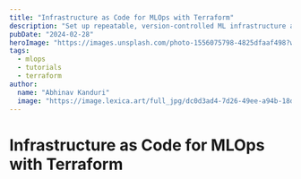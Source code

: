 ```yaml
---
title: "Infrastructure as Code for MLOps with Terraform"
description: "Set up repeatable, version-controlled ML infrastructure across multiple cloud providers using Terraform."
pubDate: "2024-02-28"
heroImage: "https://images.unsplash.com/photo-1556075798-4825dfaaf498?w=800&auto=format&fit=crop&q=80"
tags:
  - mlops
  - tutorials
  - terraform
author:
  name: "Abhinav Kanduri"
  image: "https://image.lexica.art/full_jpg/dc0d3ad4-7d26-49ee-a94b-18d831041625"
---
```


# Infrastructure as Code for MLOps with Terraform
